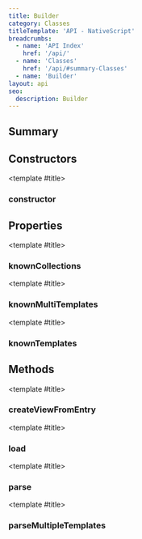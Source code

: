 ```yaml
---
title: Builder
category: Classes
titleTemplate: 'API - NativeScript'
breadcrumbs: 
  - name: 'API Index'
    href: '/api/'
  - name: 'Classes'
    href: '/api/#summary-Classes'
  - name: 'Builder'
layout: api
seo:
  description: Builder
---
```


<!-- This page is auto generated, do not edit manually. -->
<!-- Run "yarn generate:api-docs" to regenerate -->

<script setup lang="ts">
  import { provide } from "vue";
  import API_DATA from "./Builder.data.json";
  
  provide('API_DATA', API_DATA);
</script>

<APIRefHierarchy v-once />

## <Heading ignore>Summary</Heading>

<APIRefSummary v-once />

## Constructors

<div class="">

<APIRef for="7507" v-once>

<template #title>

### constructor

</template>

</APIRef>

</div>

## Properties

<div class="isStatic">

<APIRef for="7489" v-once>

<template #title>

### knownCollections

</template>

</APIRef>

</div>

<div class="isStatic">

<APIRef for="7488" v-once>

<template #title>

### knownMultiTemplates

</template>

</APIRef>

</div>

<div class="isStatic">

<APIRef for="7487" v-once>

<template #title>

### knownTemplates

</template>

</APIRef>

</div>

## Methods

<div class="isStatic">

<APIRef for="7490" v-once>

<template #title>

### createViewFromEntry

</template>

</APIRef>

</div>

<div class="isStatic">

<APIRef for="7501" v-once>

<template #title>

### load

</template>

</APIRef>

</div>

<div class="isStatic">

<APIRef for="7493" v-once>

<template #title>

### parse

</template>

</APIRef>

</div>

<div class="isStatic">

<APIRef for="7497" v-once>

<template #title>

### parseMultipleTemplates

</template>

</APIRef>

</div>
